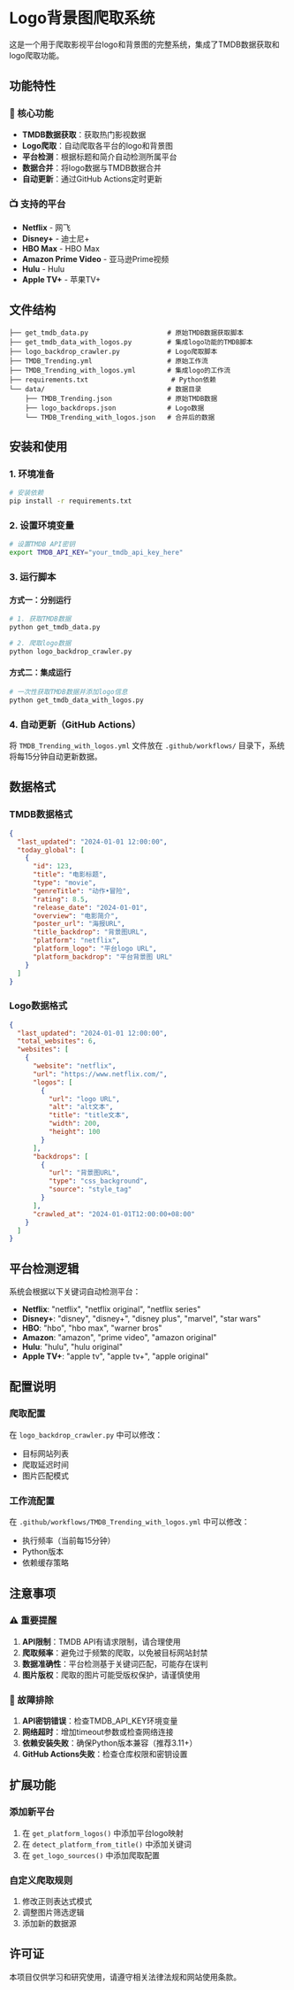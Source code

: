 # Logo背景图爬取系统

这是一个用于爬取影视平台logo和背景图的完整系统，集成了TMDB数据获取和logo爬取功能。

## 功能特性

### 🎯 核心功能
- **TMDB数据获取**：获取热门影视数据
- **Logo爬取**：自动爬取各平台的logo和背景图
- **平台检测**：根据标题和简介自动检测所属平台
- **数据合并**：将logo数据与TMDB数据合并
- **自动更新**：通过GitHub Actions定时更新

### 📺 支持的平台
- **Netflix** - 网飞
- **Disney+** - 迪士尼+
- **HBO Max** - HBO Max
- **Amazon Prime Video** - 亚马逊Prime视频
- **Hulu** - Hulu
- **Apple TV+** - 苹果TV+

## 文件结构

```
├── get_tmdb_data.py                    # 原始TMDB数据获取脚本
├── get_tmdb_data_with_logos.py         # 集成logo功能的TMDB脚本
├── logo_backdrop_crawler.py            # Logo爬取脚本
├── TMDB_Trending.yml                   # 原始工作流
├── TMDB_Trending_with_logos.yml        # 集成logo的工作流
├── requirements.txt                     # Python依赖
└── data/                               # 数据目录
    ├── TMDB_Trending.json              # 原始TMDB数据
    ├── logo_backdrops.json             # Logo数据
    └── TMDB_Trending_with_logos.json   # 合并后的数据
```

## 安装和使用

### 1. 环境准备

```bash
# 安装依赖
pip install -r requirements.txt
```

### 2. 设置环境变量

```bash
# 设置TMDB API密钥
export TMDB_API_KEY="your_tmdb_api_key_here"
```

### 3. 运行脚本

#### 方式一：分别运行
```bash
# 1. 获取TMDB数据
python get_tmdb_data.py

# 2. 爬取logo数据
python logo_backdrop_crawler.py
```

#### 方式二：集成运行
```bash
# 一次性获取TMDB数据并添加logo信息
python get_tmdb_data_with_logos.py
```

### 4. 自动更新（GitHub Actions）

将 `TMDB_Trending_with_logos.yml` 文件放在 `.github/workflows/` 目录下，系统将每15分钟自动更新数据。

## 数据格式

### TMDB数据格式
```json
{
  "last_updated": "2024-01-01 12:00:00",
  "today_global": [
    {
      "id": 123,
      "title": "电影标题",
      "type": "movie",
      "genreTitle": "动作•冒险",
      "rating": 8.5,
      "release_date": "2024-01-01",
      "overview": "电影简介",
      "poster_url": "海报URL",
      "title_backdrop": "背景图URL",
      "platform": "netflix",
      "platform_logo": "平台logo URL",
      "platform_backdrop": "平台背景图 URL"
    }
  ]
}
```

### Logo数据格式
```json
{
  "last_updated": "2024-01-01 12:00:00",
  "total_websites": 6,
  "websites": [
    {
      "website": "netflix",
      "url": "https://www.netflix.com/",
      "logos": [
        {
          "url": "logo URL",
          "alt": "alt文本",
          "title": "title文本",
          "width": 200,
          "height": 100
        }
      ],
      "backdrops": [
        {
          "url": "背景图URL",
          "type": "css_background",
          "source": "style_tag"
        }
      ],
      "crawled_at": "2024-01-01T12:00:00+08:00"
    }
  ]
}
```

## 平台检测逻辑

系统会根据以下关键词自动检测平台：

- **Netflix**: "netflix", "netflix original", "netflix series"
- **Disney+**: "disney", "disney+", "disney plus", "marvel", "star wars"
- **HBO**: "hbo", "hbo max", "warner bros"
- **Amazon**: "amazon", "prime video", "amazon original"
- **Hulu**: "hulu", "hulu original"
- **Apple TV+**: "apple tv", "apple tv+", "apple original"

## 配置说明

### 爬取配置
在 `logo_backdrop_crawler.py` 中可以修改：
- 目标网站列表
- 爬取延迟时间
- 图片匹配模式

### 工作流配置
在 `.github/workflows/TMDB_Trending_with_logos.yml` 中可以修改：
- 执行频率（当前每15分钟）
- Python版本
- 依赖缓存策略

## 注意事项

### ⚠️ 重要提醒
1. **API限制**：TMDB API有请求限制，请合理使用
2. **爬取频率**：避免过于频繁的爬取，以免被目标网站封禁
3. **数据准确性**：平台检测基于关键词匹配，可能存在误判
4. **图片版权**：爬取的图片可能受版权保护，请谨慎使用

### 🔧 故障排除
1. **API密钥错误**：检查TMDB_API_KEY环境变量
2. **网络超时**：增加timeout参数或检查网络连接
3. **依赖安装失败**：确保Python版本兼容（推荐3.11+）
4. **GitHub Actions失败**：检查仓库权限和密钥设置

## 扩展功能

### 添加新平台
1. 在 `get_platform_logos()` 中添加平台logo映射
2. 在 `detect_platform_from_title()` 中添加关键词
3. 在 `get_logo_sources()` 中添加爬取配置

### 自定义爬取规则
1. 修改正则表达式模式
2. 调整图片筛选逻辑
3. 添加新的数据源

## 许可证

本项目仅供学习和研究使用，请遵守相关法律法规和网站使用条款。